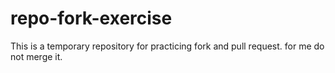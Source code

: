 # repo-fork-exercise
 This is a temporary repository for practicing fork and pull request.
 for me do not merge it.
